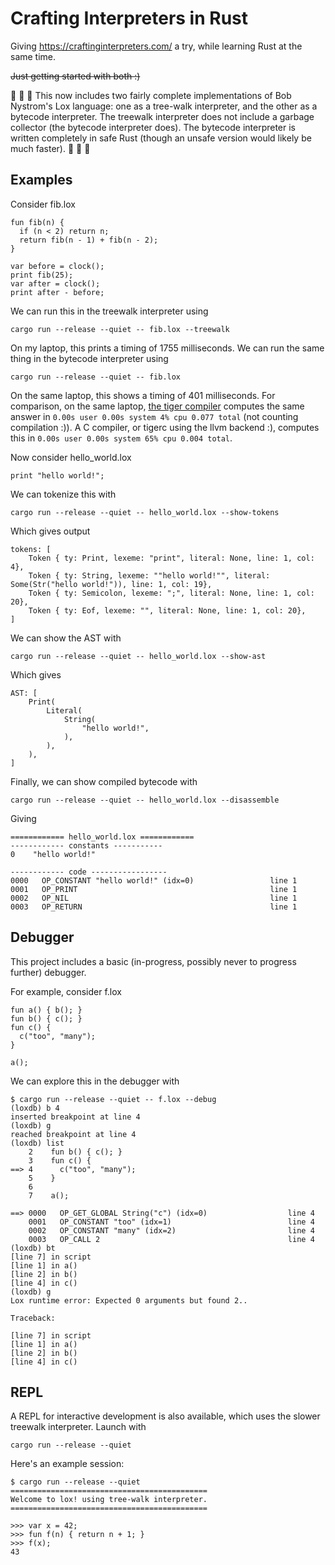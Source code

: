 # Crafting Interpreters in Rust

Giving https://craftinginterpreters.com/ a try, while learning Rust at the same time.

~~Just getting started with both :)~~

:crab: :crab: :crab: This now includes two fairly complete implementations of Bob Nystrom's Lox language: one as a tree-walk interpreter, and the other as a bytecode interpreter. The treewalk interpreter does not include a garbage collector (the bytecode interpreter does). The bytecode interpreter is written completely in safe Rust (though an unsafe version would likely be much faster). :crab: :crab: :crab:

## Examples

Consider fib.lox

```
fun fib(n) {
  if (n < 2) return n;
  return fib(n - 1) + fib(n - 2);
}

var before = clock();
print fib(25);
var after = clock();
print after - before;
```

We can run this in the treewalk interpreter using

```
cargo run --release --quiet -- fib.lox --treewalk
```

On my laptop, this prints a timing of 1755 milliseconds. We can run the same thing in the bytecode interpreter using

```
cargo run --release --quiet -- fib.lox
```

On the same laptop, this shows a timing of 401 milliseconds.
For comparison, on the same laptop, [the tiger compiler](https://github.com/tdp2110/HaskellTiger)
computes the same answer in `0.00s user 0.00s system 4% cpu 0.077 total` (not counting compilation :)). A C compiler,
or tigerc using the llvm backend :), computes this in `0.00s user 0.00s system 65% cpu 0.004 total`.

Now consider hello_world.lox

```
print "hello world!";
```

We can tokenize this with

```
cargo run --release --quiet -- hello_world.lox --show-tokens
```

Which gives output

```
tokens: [
    Token { ty: Print, lexeme: "print", literal: None, line: 1, col: 4},
    Token { ty: String, lexeme: ""hello world!"", literal: Some(Str("hello world!")), line: 1, col: 19},
    Token { ty: Semicolon, lexeme: ";", literal: None, line: 1, col: 20},
    Token { ty: Eof, lexeme: "", literal: None, line: 1, col: 20},
]
```

We can show the AST with

```
cargo run --release --quiet -- hello_world.lox --show-ast
```

Which gives

```
AST: [
    Print(
        Literal(
            String(
                "hello world!",
            ),
        ),
    ),
]
```

Finally, we can show compiled bytecode with

```
cargo run --release --quiet -- hello_world.lox --disassemble
```

Giving

```
============ hello_world.lox ============
------------ constants -----------
0    "hello world!"

------------ code -----------------
0000   OP_CONSTANT "hello world!" (idx=0)                 line 1
0001   OP_PRINT                                           line 1
0002   OP_NIL                                             line 1
0003   OP_RETURN                                          line 1
```

## Debugger

This project includes a basic (in-progress, possibly never to progress further) debugger.

For example, consider f.lox

```
fun a() { b(); }
fun b() { c(); }
fun c() {
  c("too", "many");
}

a();
```

We can explore this in the debugger with

```
$ cargo run --release --quiet -- f.lox --debug
(loxdb) b 4
inserted breakpoint at line 4
(loxdb) g
reached breakpoint at line 4
(loxdb) list
    2    fun b() { c(); }
    3    fun c() {
==> 4      c("too", "many");
    5    }
    6
    7    a();

==> 0000   OP_GET_GLOBAL String("c") (idx=0)                  line 4
    0001   OP_CONSTANT "too" (idx=1)                          line 4
    0002   OP_CONSTANT "many" (idx=2)                         line 4
    0003   OP_CALL 2                                          line 4
(loxdb) bt
[line 7] in script
[line 1] in a()
[line 2] in b()
[line 4] in c()
(loxdb) g
Lox runtime error: Expected 0 arguments but found 2..

Traceback:

[line 7] in script
[line 1] in a()
[line 2] in b()
[line 4] in c()
```

## REPL

A REPL for interactive development is also available, which uses the slower treewalk interpreter. Launch with

```
cargo run --release --quiet
```

Here's an example session:

```
$ cargo run --release --quiet
============================================
Welcome to lox! using tree-walk interpreter.
============================================

>>> var x = 42;
>>> fun f(n) { return n + 1; }
>>> f(x);
43
```
